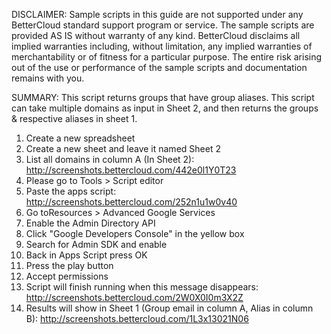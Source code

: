 DISCLAIMER: Sample scripts in this guide are not supported under any BetterCloud standard support program or service. The sample scripts are provided AS IS without warranty of any kind. BetterCloud disclaims all implied warranties including, without limitation, any implied warranties of merchantability or of fitness for a particular purpose. The entire risk arising out of the use or performance of the sample scripts and documentation remains with you.

SUMMARY: This script returns groups that have group aliases. This script can take multiple domains as input in Sheet 2, and then returns the groups & respective aliases in sheet 1.

1) Create a new spreadsheet
2) Create a new sheet and leave it named Sheet 2
3) List all domains in column A (In Sheet 2): http://screenshots.bettercloud.com/442e0l1Y0T23
4) Please go to Tools > Script editor
5) Paste the apps script: http://screenshots.bettercloud.com/252n1u1w0v40
6) Go toResources > Advanced Google Services
7) Enable the Admin Directory API
8) Click "Google Developers Console" in the yellow box
9) Search for Admin SDK and enable
10) Back in Apps Script press OK
11) Press the play button
12) Accept permissions
13) Script will finish running when this message disappears: http://screenshots.bettercloud.com/2W0X0I0m3X2Z
14) Results will show in Sheet 1 (Group email in column A, Alias in column B): http://screenshots.bettercloud.com/1L3x13021N06
